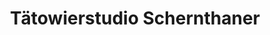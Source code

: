 ---
title: "Tätowierstudio Schernthaner"
url: /schwarzach-im-pongau/taetowierstudio-schernthaner/
shop: Tattoo
---